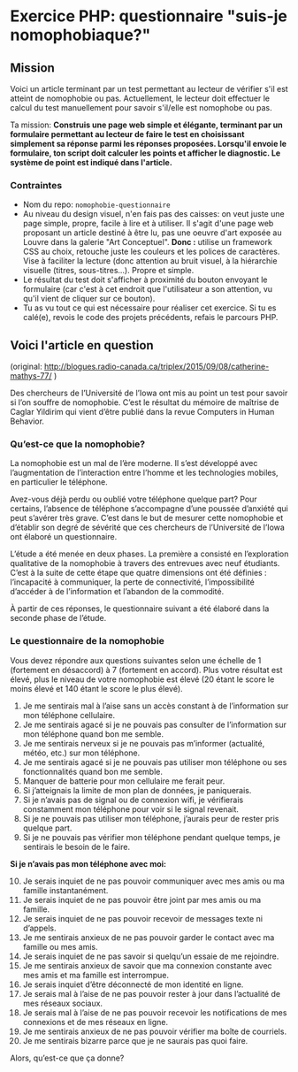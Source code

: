 # Exercice PHP: questionnaire "suis-je nomophobiaque?"



## Mission
Voici un article terminant par un test permettant au lecteur de vérifier s'il est atteint de nomophobie ou pas.
Actuellement, le lecteur doit effectuer le calcul du test manuellement pour savoir s'il/elle est nomophobe ou pas.  

Ta mission: 
**Construis une page web simple et élégante, terminant par un formulaire permettant au lecteur de faire le test en choisissant simplement sa réponse parmi les réponses proposées.
Lorsqu'il envoie le formulaire, ton script doit calculer les points et afficher le diagnostic. Le système de point est indiqué dans l'article.**

### Contraintes

- Nom du repo: `nomophobie-questionnaire`
- Au niveau du design visuel, n'en fais pas des caisses: on veut juste une page simple, propre, facile à lire et à utiliser. Il s'agit d'une page web proposant un article destiné à être lu, pas une oeuvre d'art exposée au Louvre dans la galerie "Art Conceptuel". **Donc :** utilise un framework CSS au choix, retouche juste les couleurs et les polices de caractères. Vise à faciliter la lecture (donc attention au bruit visuel, à la hiérarchie visuelle (titres, sous-titres...). Propre et simple.
- Le résultat du test doit s'afficher à proximité du bouton envoyant le formulaire (car c'est à cet endroit que l'utilisateur a son attention, vu qu'il vient de cliquer sur ce bouton).
- Tu as vu tout ce qui est nécessaire pour réaliser cet exercice. Si tu es calé(e), revois le code des projets précédents, refais le parcours PHP. 

## Voici l'article en question
(original: http://blogues.radio-canada.ca/triplex/2015/09/08/catherine-mathys-77/ )

Des chercheurs de l’Université de l’Iowa ont mis au point un test pour savoir si l’on souffre de nomophobie. C’est le résultat du mémoire de maîtrise de Caglar Yildirim qui vient d’être publié dans la revue Computers in Human Behavior.

### Qu’est-ce que la nomophobie?
La nomophobie est un mal de l’ère moderne. Il s’est développé avec l’augmentation de l’interaction entre l’homme et les technologies mobiles, en particulier le téléphone.

Avez-vous déjà perdu ou oublié votre téléphone quelque part? Pour certains, l’absence de téléphone s’accompagne d’une poussée d’anxiété qui peut s’avérer très grave. C’est dans le but de mesurer cette nomophobie et d’établir son degré de sévérité que ces chercheurs de l’Université de l’Iowa ont élaboré un questionnaire.

L’étude a été menée en deux phases. La première a consisté en l’exploration qualitative de la nomophobie à travers des entrevues avec neuf étudiants. C’est à la suite de cette étape que quatre dimensions ont été définies : l’incapacité à communiquer, la perte de connectivité, l’impossibilité d’accéder à de l’information et l’abandon de la commodité.

À partir de ces réponses, le questionnaire suivant a été élaboré dans la seconde phase de l’étude.

### Le questionnaire de la nomophobie
Vous devez répondre aux questions suivantes selon une échelle de 1 (fortement en désaccord) à 7 (fortement en accord). Plus votre résultat est élevé, plus le niveau de votre nomophobie est élevé (20 étant le score le moins élevé et 140 étant le score le plus élevé).

1. Je me sentirais mal à l’aise sans un accès constant à de l’information sur mon téléphone cellulaire.
2. Je me sentirais agacé si je ne pouvais pas consulter de l’information sur mon téléphone quand bon me semble.
3. Je me sentirais nerveux si je ne pouvais pas m’informer (actualité, météo, etc.) sur mon téléphone.
4. Je me sentirais agacé si je ne pouvais pas utiliser mon téléphone ou ses fonctionnalités quand bon me semble.
5. Manquer de batterie pour mon cellulaire me ferait peur.
6. Si j’atteignais la limite de mon plan de données, je paniquerais.
7. Si je n’avais pas de signal ou de connexion wifi, je vérifierais constamment mon téléphone pour voir si le signal revenait.
8. Si je ne pouvais pas utiliser mon téléphone, j’aurais peur de rester pris quelque part.
9. Si je ne pouvais pas vérifier mon téléphone pendant quelque temps, je sentirais le besoin de le faire.

**Si je n’avais pas mon téléphone avec moi:**

10. Je serais inquiet de ne pas pouvoir communiquer avec mes amis ou ma famille instantanément.
11. Je serais inquiet de ne pas pouvoir être joint par mes amis ou ma famille.
12. Je serais inquiet de ne pas pouvoir recevoir de messages texte ni d’appels.
13. Je me sentirais anxieux de ne pas pouvoir garder le contact avec ma famille ou mes amis.
14. Je serais inquiet de ne pas savoir si quelqu’un essaie de me rejoindre.
15. Je me sentirais anxieux de savoir que ma connexion constante avec mes amis et ma famille est interrompue.
16. Je serais inquiet d’être déconnecté de mon identité en ligne.
17. Je serais mal à l’aise de ne pas pouvoir rester à jour dans l’actualité de mes réseaux sociaux.
18. Je serais mal à l’aise de ne pas pouvoir recevoir les notifications de mes connexions et de mes réseaux en ligne.
19. Je me sentirais anxieux de ne pas pouvoir vérifier ma boîte de courriels.
20. Je me sentirais bizarre parce que je ne saurais pas quoi faire.

Alors, qu’est-ce que ça donne?


